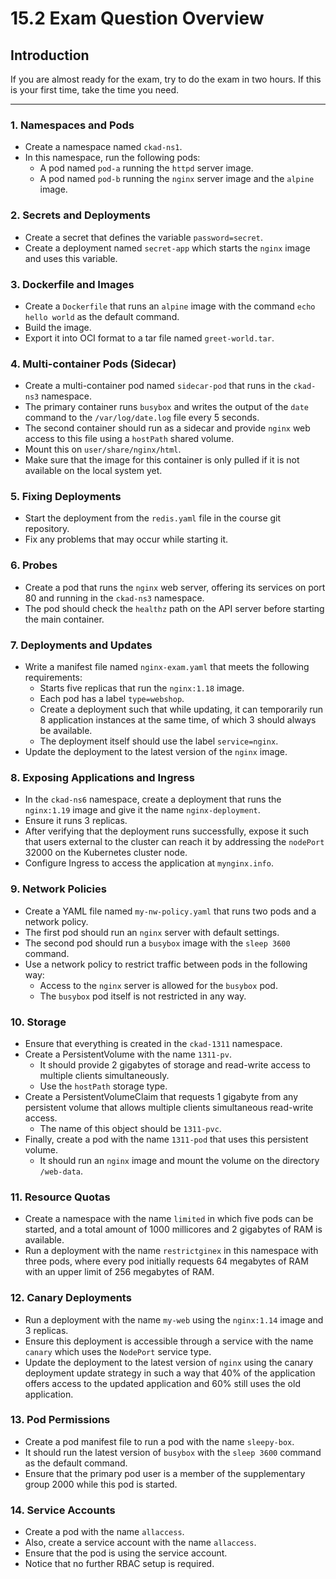 # 15.2 Exam Question Overview

## Introduction

If you are almost ready for the exam, try to do the exam in two hours. If this is your first time, take the time you need.

--- 

### 1. Namespaces and Pods

*   Create a namespace named `ckad-ns1`.
*   In this namespace, run the following pods:
    *   A pod named `pod-a` running the `httpd` server image.
    *   A pod named `pod-b` running the `nginx` server image and the `alpine` image.

### 2. Secrets and Deployments

*   Create a secret that defines the variable `password=secret`.
*   Create a deployment named `secret-app` which starts the `nginx` image and uses this variable.

### 3. Dockerfile and Images

*   Create a `Dockerfile` that runs an `alpine` image with the command `echo hello world` as the default command.
*   Build the image.
*   Export it into OCI format to a tar file named `greet-world.tar`.

### 4. Multi-container Pods (Sidecar)

*   Create a multi-container pod named `sidecar-pod` that runs in the `ckad-ns3` namespace.
*   The primary container runs `busybox` and writes the output of the `date` command to the `/var/log/date.log` file every 5 seconds.
*   The second container should run as a sidecar and provide `nginx` web access to this file using a `hostPath` shared volume.
*   Mount this on `user/share/nginx/html`.
*   Make sure that the image for this container is only pulled if it is not available on the local system yet.

### 5. Fixing Deployments

*   Start the deployment from the `redis.yaml` file in the course git repository.
*   Fix any problems that may occur while starting it.

### 6. Probes

*   Create a pod that runs the `nginx` web server, offering its services on port 80 and running in the `ckad-ns3` namespace.
*   The pod should check the `healthz` path on the API server before starting the main container.

### 7. Deployments and Updates

*   Write a manifest file named `nginx-exam.yaml` that meets the following requirements:
    *   Starts five replicas that run the `nginx:1.18` image.
    *   Each pod has a label `type=webshop`.
    *   Create a deployment such that while updating, it can temporarily run 8 application instances at the same time, of which 3 should always be available.
    *   The deployment itself should use the label `service=nginx`.
*   Update the deployment to the latest version of the `nginx` image.

### 8. Exposing Applications and Ingress

*   In the `ckad-ns6` namespace, create a deployment that runs the `nginx:1.19` image and give it the name `nginx-deployment`.
*   Ensure it runs 3 replicas.
*   After verifying that the deployment runs successfully, expose it such that users external to the cluster can reach it by addressing the `nodePort` 32000 on the Kubernetes cluster node.
*   Configure Ingress to access the application at `mynginx.info`.

### 9. Network Policies

*   Create a YAML file named `my-nw-policy.yaml` that runs two pods and a network policy.
*   The first pod should run an `nginx` server with default settings.
*   The second pod should run a `busybox` image with the `sleep 3600` command.
*   Use a network policy to restrict traffic between pods in the following way:
    *   Access to the `nginx` server is allowed for the `busybox` pod.
    *   The `busybox` pod itself is not restricted in any way.

### 10. Storage

*   Ensure that everything is created in the `ckad-1311` namespace.
*   Create a PersistentVolume with the name `1311-pv`.
    *   It should provide 2 gigabytes of storage and read-write access to multiple clients simultaneously.
    *   Use the `hostPath` storage type.
*   Create a PersistentVolumeClaim that requests 1 gigabyte from any persistent volume that allows multiple clients simultaneous read-write access.
    *   The name of this object should be `1311-pvc`.
*   Finally, create a pod with the name `1311-pod` that uses this persistent volume.
    *   It should run an `nginx` image and mount the volume on the directory `/web-data`.

### 11. Resource Quotas

*   Create a namespace with the name `limited` in which five pods can be started, and a total amount of 1000 millicores and 2 gigabytes of RAM is available.
*   Run a deployment with the name `restrictginex` in this namespace with three pods, where every pod initially requests 64 megabytes of RAM with an upper limit of 256 megabytes of RAM.

### 12. Canary Deployments

*   Run a deployment with the name `my-web` using the `nginx:1.14` image and 3 replicas.
*   Ensure this deployment is accessible through a service with the name `canary` which uses the `NodePort` service type.
*   Update the deployment to the latest version of `nginx` using the canary deployment update strategy in such a way that 40% of the application offers access to the updated application and 60% still uses the old application.

### 13. Pod Permissions

*   Create a pod manifest file to run a pod with the name `sleepy-box`.
*   It should run the latest version of `busybox` with the `sleep 3600` command as the default command.
*   Ensure that the primary pod user is a member of the supplementary group 2000 while this pod is started.

### 14. Service Accounts

*   Create a pod with the name `allaccess`.
*   Also, create a service account with the name `allaccess`.
*   Ensure that the pod is using the service account.
*   Notice that no further RBAC setup is required.
